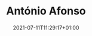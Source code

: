 ---
title: "António Afonso"
date: 2021-07-11T11:29:17+01:00
weight: 5
summary: "Second engineer"
role: "crew"
profile_image: "/people_photos/antonio_afonso.jpeg"
website: ""
---